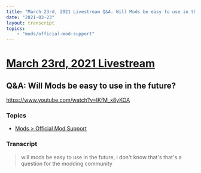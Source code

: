 ```yaml
---
title: "March 23rd, 2021 Livestream Q&A: Will Mods be easy to use in the future?"
date: "2021-03-23"
layout: transcript
topics:
    - "mods/official-mod-support"
---
```

# [March 23rd, 2021 Livestream](../2021-03-23.md)
## Q&A: Will Mods be easy to use in the future?
https://www.youtube.com/watch?v=IKfM_x8yKOA

### Topics
* [Mods > Official Mod Support](../topics/mods/official-mod-support.md)

### Transcript

> will mods be easy to use in the future, i don't know that's that's a question for the modding community
